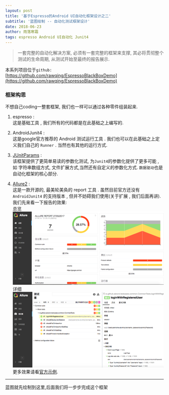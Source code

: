 ```yaml
---
layout: post
title: '基于Espresso的Android UI自动化框架设计之二'
subtitle: '蓝图绘制 -- 自动化测试框架设计'
date: 2018-06-23
author: 雨落寒霜
tags: espresso Android UI自动化 Junit4
---
```

>一套完整的自动化解决方案, 必须有一套完整的框架来支撑, 其必将贯彻整个测试的生命周期,
 从测试开始至最终的报告展示.  
 
 本系列项目位于`github:` [https://github.com/rawqing/EspressoBlackBoxDemo](https://github.com/rawqing/EspressoBlackBoxDemo)

### 框架构思
不想自己coding一整套框架, 我们也一样可以通过各种零件组装起来.  
1. espresso :   
    这是基础工具 , 我们所有的代码都是在此基础之上编写的.
    
1. AndroidJunit4 :  
    这是google官方推荐的 Android 测试运行工具 .
    我们也可以在此基础之上定义我们自己的 `Runner` . 当然也有其他的运行方式.  
    
1. [JUnitParams](http://pragmatists.github.io/JUnitParams/) :  
    该框架提供了更简单易读的参数化测试, 为`Junit4`的参数化提供了更多可能 , 如 字符串数组方式,
    文件扩展方式,当然还有自定义的参数化方式.  `数据驱动`也是自动化框架的核心部分.
     
1. [Allure2](http://allure.qatools.ru/) :   
    这是一款开源的, 最美轮美奂的 report 工具 .
    虽然目前官方还没有 `AndroidJunit4` 的支持版本 , 
    但并不妨碍我们使用(关于扩展 , 我们后面再讲). 
    我们先来看一下报告的效果:  
    总览  
    ![总览](/screenshot/espresso/ui02/allure_o.png)  
    详细  
    ![详细](/screenshot/espresso/ui02/allure_d.png)  
    更多效果请看[官方示例](https://ci.qameta.io/job/allure2/job/master/Demo2_20Report/).  
    
    
---  

蓝图就先绘制到这里,后面我们将一步步完成这个框架